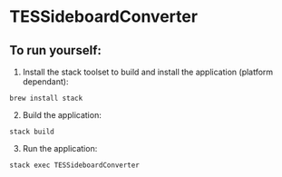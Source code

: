 # TESSideboardConverter

## To run yourself:

1. Install the stack toolset to build and install the application (platform dependant):

```
brew install stack
```

2. Build the application:

```
stack build
```

3. Run the application:

```
stack exec TESSideboardConverter
```
